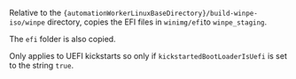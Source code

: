 Relative to the `{automationWorkerLinuxBaseDirectory}/build-winpe-iso/winpe` directory, copies the EFI files in `winimg/efi`to `winpe_staging`.

The `efi` folder is also copied.

Only applies to UEFI kickstarts so only if `kickstartedBootLoaderIsUefi` is set to the string `true`.